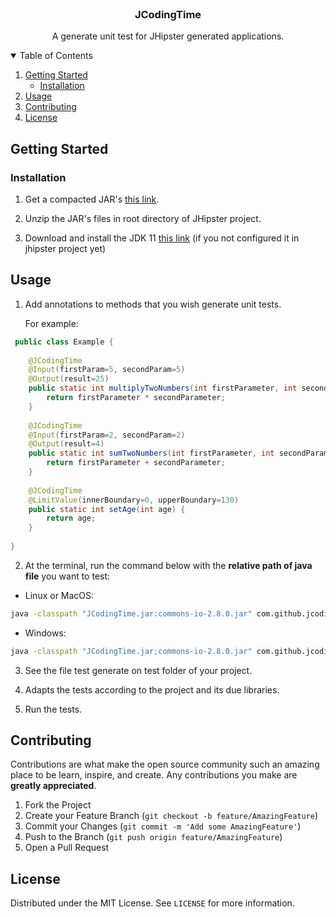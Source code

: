 <!-- PROJECT LOGO -->
<br />
<p align="center">
  <h3 align="center">JCodingTime</h3>
  <p align="center">
   A generate unit test for JHipster generated applications.
    <br />
  </p>
</p>


<!-- TABLE OF CONTENTS -->
<details open="open">
  <summary>Table of Contents</summary>
  <ol>
    <li>
      <a href="#getting-started">Getting Started</a>
      <ul>
        <li><a href="#pre">Installation</a></li>
      </ul>
    </li>
    <li><a href="#usage">Usage</a></li>
    <li><a href="#contributing">Contributing</a></li>
    <li><a href="#license">License</a></li>
  </ol>
</details>

<!-- GETTING STARTED -->
## Getting Started

### Installation

1. Get a compacted JAR's [this link](https://drive.google.com/file/d/1AUP1yBz-uFkmiRW3Hlk6eD6IfB2NIsBX/view?usp=sharing).

2. Unzip the JAR's files in root directory of JHipster project.

3. Download and install the JDK 11 [this link](https://www.oracle.com/java/technologies/javase-jdk11-downloads.html) (if you not configured it in jhipster project yet)

<!-- USAGE EXAMPLES -->
## Usage

1. Add annotations to methods that you wish generate unit tests. 

    For example:
```java
 public class Example {
	
	@JCodingTime
	@Input(firstParam=5, secondParam=5)
	@Output(result=25)
	public static int multiplyTwoNumbers(int firstParameter, int secondParameter) {
		return firstParameter * secondParameter;
	}
	
	@JCodingTime
	@Input(firstParam=2, secondParam=2)
	@Output(result=4)
	public static int sumTwoNumbers(int firstParameter, int secondParameter) {
		return firstParameter + secondParameter;
	}
	
	@JCodingTime
	@LimitValue(innerBoundary=0, upperBoundary=130)
	public static int setAge(int age) {
		return age;
	}
	
}
   ```

2. At the terminal, run the command below with the **relative path of java file** you want to test:

- Linux or MacOS:
 ```sh
 java -classpath "JCodingTime.jar:commons-io-2.8.0.jar" com.github.jcodingtime.java.Main RELATIVE_PATH_HERE
   ```
- Windows: 
 ```sh
 java -classpath "JCodingTime.jar;commons-io-2.8.0.jar" com.github.jcodingtime.java.Main RELATIVE_PATH_HERE
   ```
   
3. See the file test generate on test folder of your project.

4. Adapts the tests according to the project and its due libraries.

5. Run the tests.

<!-- CONTRIBUTING -->
## Contributing

Contributions are what make the open source community such an amazing place to be learn, inspire, and create. Any contributions you make are **greatly appreciated**.

1. Fork the Project
2. Create your Feature Branch (`git checkout -b feature/AmazingFeature`)
3. Commit your Changes (`git commit -m 'Add some AmazingFeature'`)
4. Push to the Branch (`git push origin feature/AmazingFeature`)
5. Open a Pull Request

<!-- LICENSE -->
## License

Distributed under the MIT License. See `LICENSE` for more information.

<!-- MARKDOWN LINKS & IMAGES -->
<!-- https://www.markdownguide.org/basic-syntax/#reference-style-links -->
[license-url]: https://github.com/com.github.jcodingtime/tcc-com.github.jcodingtime/blob/v1.0.0/LICENSE
